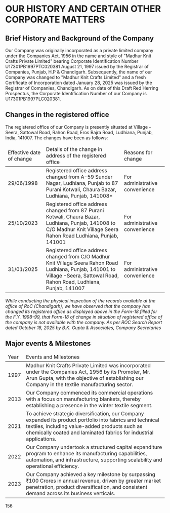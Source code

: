 # OUR HISTORY AND CERTAIN OTHER CORPORATE MATTERS

## Brief History and Background of the Company

Our Company was originally incorporated as a private limited company under the Companies Act, 1956 in the name and style of "Madhur Knit Crafts Private Limited" bearing Corporate Identification Number U17301PB1997PTC020381 August 21, 1997 issued by the Registrar of Companies, Punjab, H.P & Chandigarh. Subsequently, the name of our Company was changed to "Madhur Knit Crafts Limited" and a fresh Certificate of Incorporation dated January 28, 2025 was issued by the Registrar of Companies, Chandigarh. As on date of this Draft Red Herring Prospectus, the Corporate Identification Number of our Company is U17301PB1997PLC020381.

## Changes in the registered office

The registered office of our Company is presently situated at Village - Seera, Sattowal Road, Rahon Road, Eros Bajra Road, Ludhiana, Punjab, India, 141007. The changes have been as follows:

<table><thead><tr><td>Effective date of change</td><td>Details of the change in address of the registered office</td><td>Reasons for change</td></tr></thead><tbody><tr><td>29/06/1998</td><td>Registered office address changed from A-59 Sunder Nagar, Ludhiana, Punjab to 87 Purani Kotwali, Chaura Bazar, Ludhiana, Punjab, 141008*</td><td>For administrative convenience</td></tr><tr><td>25/10/2023</td><td>Registered office address changed from 87 Purani Kotwali, Chaura Bazar, Ludhiana, Punjab, 141008 to C/O Madhur Knit Village Seera Rahon Road Ludhiana, Punjab, 141001</td><td>For administrative convenience</td></tr><tr><td>31/01/2025</td><td>Registered office address changed from C/O Madhur Knit Village Seera Rahon Road Ludhiana, Punjab, 141001 to Village -Seera, Sattowal Road, Rahon Road, Ludhiana, Punjab, 141007</td><td>For administrative convenience</td></tr></tbody></table>

*While conducting the physical inspection of the records available at the office of RoC (Chandigarh), we have observed that the company has changed its registered office as displayed above in the Form-18 filled for the F.Y. 1998-99, that Form-18 of change in situation of registered office of the company is not available with the company. As per ROC Search Report dated October 18, 2025 by B.K. Gupta & Associates, Company Secretaries*

## Major events & Milestones

<table><thead><tr><td>Year</td><td>Events and Milestones</td></tr></thead><tbody><tr><td>1997</td><td>Madhur Knit Crafts Private Limited was incorporated under the Companies Act, 1956 by its Promoter, Mr. Arun Gupta, with the objective of establishing our Company in the textile manufacturing sector.</td></tr><tr><td>2013</td><td>Our Company commenced its commercial operations with a focus on manufacturing blankets, thereby establishing a presence in the winter textile segment.</td></tr><tr><td>2021</td><td>To achieve strategic diversification, our Company expanded its product portfolio into fabrics and technical textiles, including value-added products such as chemically coated and laminated fabrics for industrial applications.</td></tr><tr><td>2022</td><td>Our Company undertook a structured capital expenditure program to enhance its manufacturing capabilities, automation, and infrastructure, supporting scalability and operational efficiency.</td></tr><tr><td>2023</td><td>Our Company achieved a key milestone by surpassing ₹100 Crores in annual revenue, driven by greater market penetration, product diversification, and consistent demand across its business verticals.</td></tr></tbody></table>

156